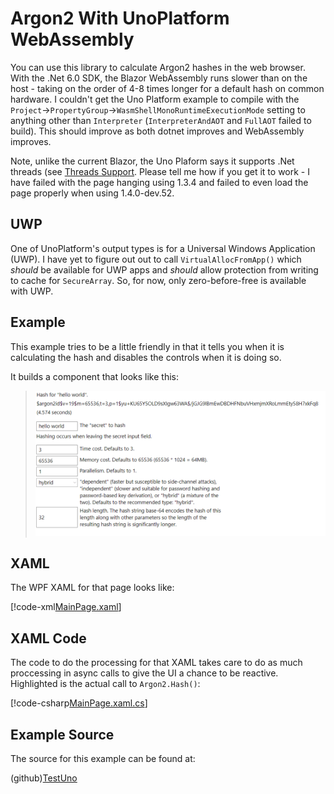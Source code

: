 ﻿# Argon2 With UnoPlatform WebAssembly

You can use this library to calculate Argon2 hashes in the web browser.
With the .Net 6.0 SDK, the Blazor WebAssembly runs slower than
on the host - taking on the order of 4-8 times longer for a default
hash on common hardware. I couldn't get the Uno Platform example to
compile with the `Project`->`PropertyGroup`->`WasmShellMonoRuntimeExecutionMode`
setting to anything other than `Interpreter` (`InterpreterAndAOT` and
`FullAOT` failed to build). This should improve as both dotnet improves and
WebAssembly improves.

Note, unlike the current Blazor, the Uno Plaform says it supports
.Net threads (see [Threads Support](https://github.com/unoplatform/Uno.Wasm.Bootstrap#threads-support).
Please tell me how if you get it to work - I have failed with the
page hanging using 1.3.4 and failed to even load the page properly
when using 1.4.0-dev.52.

## UWP

One of UnoPlatform's output types is for a Universal Windows Application (UWP). I have yet
to figure out out to call `VirtualAllocFromApp()` which *should* be available for UWP apps
and *should* allow protection from writing to cache for `SecureArray`. So, for now, only
zero-before-free is available with UWP.

## Example

This example tries to be a little friendly in that it tells you when it is
calculating the hash and disables the controls when it is doing so.

It builds a component that looks like this:

> ![HashComponent](../images/UnoAotWasmPage.PNG)

## XAML

The WPF XAML for that page looks like:

[!code-xml[MainPage.xaml](../../TestUno/Shared/MainPage.xaml)]

## XAML Code

The code to do the processing for that XAML takes care to do as much
proccessing in async calls to give the UI a chance to be reactive. Highlighted
is the actual call to `Argon2.Hash()`:

[!code-csharp[MainPage.xaml.cs](../../TestUno/Shared/MainPage.xaml.cs?highlight=135-141)]

## Example Source

The source for this example can be found at:

(github)[TestUno](https://github.com/mheyman/Isopoh.Cryptography.Argon2/blob/master/test/TestUno)